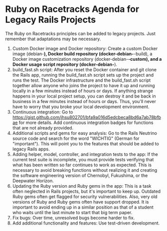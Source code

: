 # Ruby on Racetracks Agenda for Legacy Rails Projects

The Ruby on Racetracks principles can be added to legacy projects.  Just remember that adaptations may be necessary.

1.  Custom Docker image and Docker repository: Create a custom Docker image (debian-**), Docker build repository (docker-debian-**-build), a Docker image customization repository (docker-debian-**-custom), and a Docker usage script repository (docker-debian-**).
2.  build_fast.sh script: After you reset the Docker container and git clone the Rails app, running the build_fast.sh script sets up the project and runs the test.  The Docker infrastructure and the build_fast.sh script together allow anyone who joins the project to have it up and running locally in a few minutes instead of hours or days.  If anything strange happens in your local project setup, you can destroy it and be back in business in a few minutes instead of hours or days.  Thus, you'll never have to worry that you broke your local development environment.
3.  Continuous integration: Go to https://gist.github.com/jhsu802701/bfa9a016d5edcbeca8bd6a7ab78bfbae for more details.  Add continuous integration badges for functions that are not already provided.
4.  Additional scripts and gems for easy analysis: Go to the Rails Neutrino source code and search for the word "WICHTIG" (German for "important").  This will point you to the features that should be added to legacy Rails apps.
5.  Adding helper, model, controller, and integration tests to the app: If the current test suite is incomplete, you must provide tests verifying that what has been written so far continues to work as expected.  This is necessary to avoid breaking functions without realizing it and creating the software engineering version of Chernobyl, Fukushima, or the Deepwater Horizon.
6.  Updating the Ruby version and Ruby gems in the app: This is a task often neglected in Rails projects, but it's important to keep up.  Outdated Ruby gems often get flagged for security vulnerabilities.  Also, very old versions of Ruby and Ruby gems often have support dropped.  It is important to avoid ending up in a similar position as that of a student who waits until the last minute to start that big term paper.
7.  Fix bugs: Over time, unresolved bugs become harder to fix.
8.  Add additional functionality and features: Use test-driven development.
